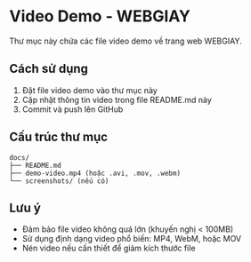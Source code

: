 # Video Demo - WEBGIAY

Thư mục này chứa các file video demo về trang web WEBGIAY.

## Cách sử dụng

1. Đặt file video demo vào thư mục này
2. Cập nhật thông tin video trong file README.md này
3. Commit và push lên GitHub

## Cấu trúc thư mục

```
docs/
├── README.md
├── demo-video.mp4 (hoặc .avi, .mov, .webm)
└── screenshots/ (nếu có)
```

## Lưu ý

- Đảm bảo file video không quá lớn (khuyến nghị < 100MB)
- Sử dụng định dạng video phổ biến: MP4, WebM, hoặc MOV
- Nén video nếu cần thiết để giảm kích thước file 